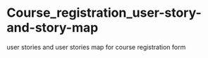 # Course_registration_user-story-and-story-map
user stories and user stories map for course registration form
